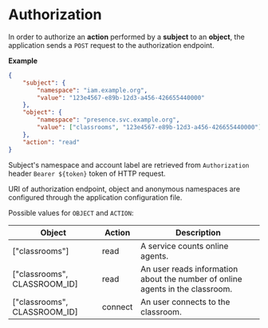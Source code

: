# Authorization

In order to authorize an **action** performed by a **subject** to an **object**, the application sends a `POST` request to the authorization endpoint.

**Example**

```json
{
    "subject": {
        "namespace": "iam.example.org",
        "value": "123e4567-e89b-12d3-a456-426655440000"
    },
    "object": {
        "namespace": "presence.svc.example.org",
        "value": ["classrooms", "123e4567-e89b-12d3-a456-426655440000"]
    },
    "action": "read"
}
``` 

Subject's namespace and account label are retrieved from `Authorization` header `Bearer ${token}` token of HTTP request.

URI of authorization endpoint, object and anonymous namespaces are configured through the application configuration file.

Possible values for `OBJECT` and `ACTION`:

| Object                       | Action  | Description                                                                   |
|------------------------------|---------|-------------------------------------------------------------------------------|
| ["classrooms"]               | read    | A service counts online agents.                                               |
| ["classrooms", CLASSROOM_ID] | read    | An user reads information about the number of online agents in the classroom. |
| ["classrooms", CLASSROOM_ID] | connect | An user connects to the classroom.                                            |
